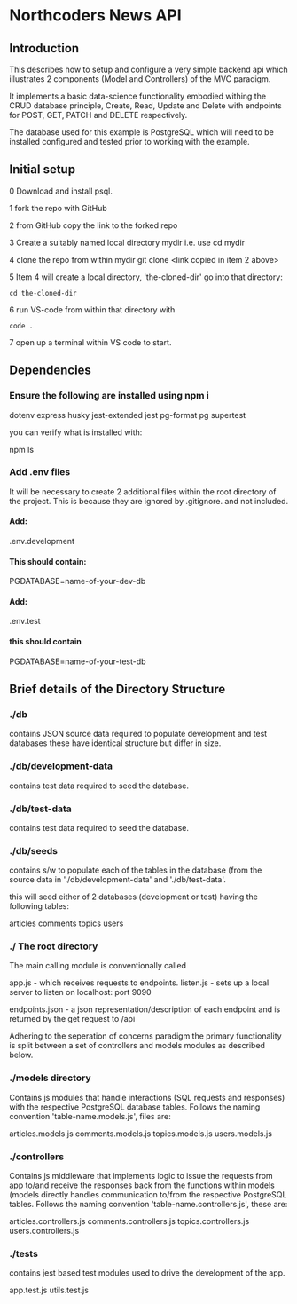 # Northcoders News API

## Introduction

This describes how to setup and configure a very simple backend api which illustrates 2 components (Model and Controllers) of the MVC paradigm. 

It implements a basic data-science functionality embodied withing the CRUD database principle, Create, Read, Update and Delete with endpoints for POST, GET, PATCH and DELETE respectively.

The database used for this example is PostgreSQL which will need to be installed configured and tested prior to working with the example. 


## Initial setup

0   Download and install psql.

1   fork the repo with GitHub

2   from GitHub copy the link to the forked repo

3   Create a suitably named local directory mydir i.e. use 
    cd mydir

4   clone the repo from within mydir
    git clone <link copied in item 2 above>

5   Item 4 will create a local directory, 'the-cloned-dir' go into that directory:

    cd the-cloned-dir

6   run VS-code from within that directory with

    code .

7   open up a terminal within VS code to start.

## Dependencies


### Ensure the following are installed using npm i 

 dotenv
 express
 husky
 jest-extended
 jest
 pg-format
 pg
 supertest

 you can verify what is installed with:

 npm ls


### Add .env files
It will be necessary to create 2 additional files within the root directory
of the project. This is because they are ignored by .gitignore. and not included.

#### Add:
.env.development

#### This should contain:

PGDATABASE=name-of-your-dev-db

#### Add:

.env.test

#### this should contain

PGDATABASE=name-of-your-test-db

## Brief details of the Directory Structure

### ./db

contains JSON source data required to populate development and test databases
these have identical structure but differ in size.

### ./db/development-data
contains test data required to seed the database.

### ./db/test-data
contains test data required to seed the database.

### ./db/seeds
contains s/w to populate each of the tables in the database (from the source data in './db/development-data' and './db/test-data'.

this will seed either of 2 databases (development or test) having the following tables:

articles
comments
topics
users

### ./  The root directory

The main calling module is conventionally called

app.js  - which receives requests to endpoints. 
listen.js   - sets up a local server to listen on localhost: port 9090

endpoints.json  - a json representation/description of each endpoint and is returned by the get request to /api

Adhering to the seperation of concerns paradigm the primary functionality is split between a set of controllers and models modules as described below.

### ./models    directory

Contains js modules that handle interactions (SQL requests and responses) with the respective PostgreSQL database tables. Follows the naming convention 'table-name.models.js', files are:

articles.models.js
comments.models.js
topics.models.js
users.models.js

### ./controllers 

Contains js middleware that implements logic to issue the requests from app to/and receive the responses back from the functions within models (models directly handles communication to/from the respective PostgreSQL tables. Follows the naming convention 'table-name.controllers.js', these are:

articles.controllers.js
comments.controllers.js
topics.controllers.js
users.controllers.js

### ./__tests__

contains jest based test modules used to drive the development of the app. 

app.test.js
utils.test.js



